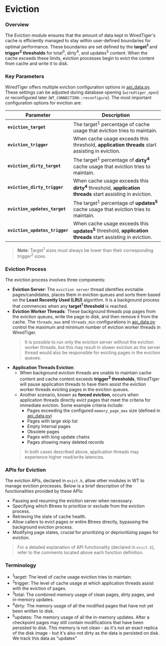 # Eviction

### Overview

The Eviction module ensures that the amount of data kept in WiredTiger's cache is efficiently managed to stay within user-defined boundaries for optimal performance. These boundaries are set defined by the **target<sup>1</sup>** and **trigger<sup>2</sup> thresholds** for total<sup>3</sup>, dirty<sup>4</sup>, and updates<sup>5</sup> content. When the cache exceeds these limits, eviction processes begin to evict the content from cache and write it to disk.

### Key Parameters

WiredTiger offers multiple eviction configuration options in [api_data.py](../../dist/api_data.py). These settings can be adjusted during database opening (`wiredtiger_open`) or reconfigured later (`WT_CONNECTION::reconfigure`). The most important configuration options for eviction are:

| Parameter               | Description                                                                                              |
| ----------------------- | -------------------------------------------------------------------------------------------------------- |
| **`eviction_target`**    | The target<sup>1</sup> percentage of cache usage that eviction tries to maintain.                                  |
| **`eviction_trigger`**   | When cache usage exceeds this threshold, **application threads**  start assisting in eviction.     |
| **`eviction_dirty_target`** | The target<sup>1</sup> percentage of **dirty<sup>4</sup>** cache usage that eviction tries to maintain.                      |
| **`eviction_dirty_trigger`** | When cache usage exceeds this **dirty<sup>4</sup>** threshold, **application threads**  start assisting in eviction.   |
| **`eviction_updates_target`** | The target<sup>1</sup> percentage of **updates<sup>5</sup>** cache usage that eviction tries to maintain.                 |
| **`eviction_updates_trigger`** | When cache usage exceeds this **updates<sup>5</sup>** threshold, **application threads** start assisting in eviction.                   |

> **Note:** Target<sup>1</sup> sizes must always be lower than their corresponding trigger<sup>2</sup> sizes.

### Eviction Process

The eviction process involves three components:

- **Eviction Server**: The `eviction server` thread identifies evictable pages/candidates, places them in eviction queues and sorts them based on the **Least Recently Used (LRU)** algorithm. It is a background process that commences when any **target<sup>1</sup> threshold** is reached.
- **Eviction Worker Threads**: These background threads pop pages from the eviction queues, write the page to disk, and then remove it from the cache. The `threads_max` and `threads_min` configurations in [api_data.py](../../dist/api_data.py) control the maximum and minimum number of eviction worker threads in WiredTiger.
    > It is possible to run only the eviction server without the eviction worker threads, but this may result in slower eviction as the server thread would also be responsible for evicting pages in the eviction queues.
- **Application Threads Eviction**: 
    - When background eviction threads are unable to maintain cache content and cache content exceeds **trigger<sup>2</sup> thresholds**, WiredTiger will pause application threads to have them assist the eviction worker threads evicting pages in the eviction queues.
    - Another scenario, known as **forced eviction**, occurs when application threads directly evict pages that meet the criteria for immediate eviction. Some example criteria include:
        - Pages exceeding the configured `memory_page_max` size (defined in [api_data.py](../../dist/api_data.py))
        - Pages with large skip list
        - Empty Internal pages
        - Obsolete pages
        - Pages with long update chains
        - Pages showing many deleted records
    > In both cases described above, application threads may experience higher read/write latencies.

### APIs for Eviction

The eviction APIs, declared in `evict.h`, allow other modules in WT to manage eviction processes. Below is a brief description of the functionalities provided by these APIs:
- Pausing and resuming the eviction server when necessary.
- Specifying which Btrees to prioritize or exclude from the eviction process.
- Retrieving the state of cache health.
- Allow callers to evict pages or entire Btrees directly, bypassing the background eviction process.
- Modifying page states, crucial for prioritizing or deprioritizing pages for eviction.
> For a detailed explanation of API functionality (declared in `evict.h`), refer to the comments located above each function definition.

### Terminology

- <sup>1</sup>target: The level of cache usage eviction tries to maintain.
- <sup>2</sup>trigger: The level of cache usage at which application threads assist with the eviction of pages.
- <sup>3</sup>total: The combined memory usage of clean pages, dirty pages, and in-memory updates.
- <sup>4</sup>dirty: The memory usage of all the modified pages that have not yet been written to disk.
- <sup>5</sup>updates: The memory usage of all the in-memory updates. After a checkpoint pages may still contain modifications that have been persisted to disk. This memory is not clean - as it's not an exact replica of the disk image - but it's also not dirty as the data is persisted on disk. We track this data as "updates"
